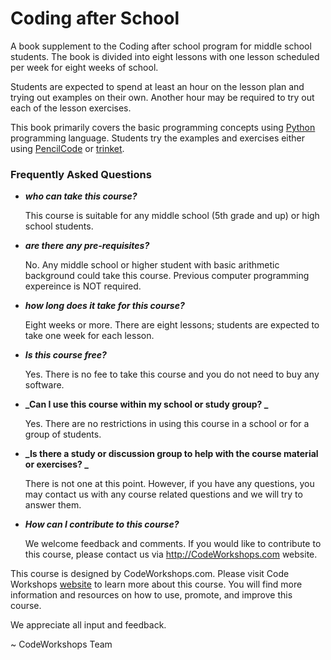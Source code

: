 Coding after School
=======

A book supplement to the Coding after school program for middle school students. The book is divided into eight lessons with one lesson scheduled per week for eight weeks of school. 

Students are expected to spend at least an hour on the lesson plan and trying out examples on their own. Another hour may be required to try out each of the lesson exercises.

This book primarily covers the basic programming concepts using [Python](http://www.python.org) programming language. Students try the examples and exercises either using [PencilCode](http://pencilcode.net) or [trinket](http://trinket.io).


### Frequently Asked Questions

- **_who can take this course?_**

  This course is suitable for any middle school (5th grade and up) or high school students.

- **_are there any pre-requisites?_**

	No. Any middle school or higher student with basic arithmetic background could take this course. Previous computer programming expereince is NOT required.

- **_how long does it take for this course?_**

	Eight weeks or more. There are eight lessons; students are expected to take one week for each lesson.

- **_Is this course free?_**

	Yes. There is no fee to take this course and you do not need to buy any software.

- **_Can I use this course within my school or study group? _**

	Yes. There are no restrictions in using this course in a school or for a group of students. 


- **_Is there a study or discussion group to help with the course material or exercises? _**

	There is not one at this point. However, if you have any questions, you may contact us with any course
	related questions and we will try to answer them. 

- **_How can I contribute to this course?_**
	
	We welcome feedback and comments. If you would like to contribute to this course, 
	please contact us via <http://CodeWorkshops.com> website.

This course is designed by CodeWorkshops.com. Please visit Code Workshops [website](http://www.codeworkshops.com/coding-after-school) to learn more about this course. You will find more information and resources on how to use, promote, and improve this course. 

We appreciate all input and feedback. 

~ CodeWorkshops Team 